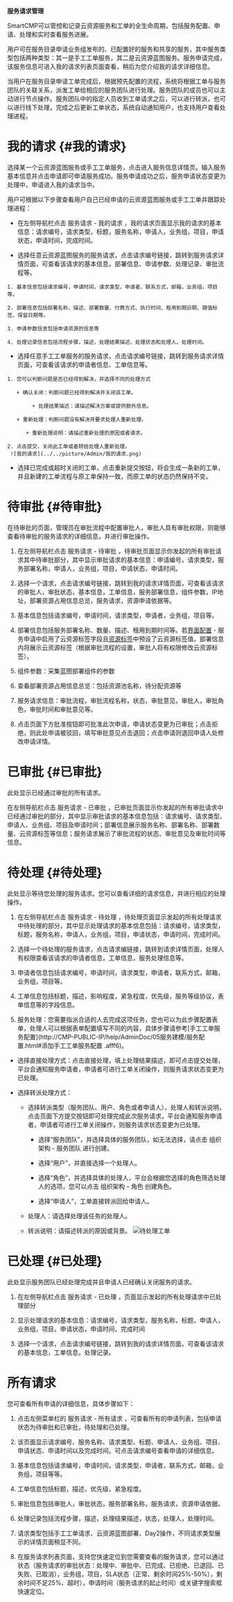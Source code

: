 **服务请求管理**

SmartCMP可以管控和记录云资源服务和工单的全生命周期，包括服务配置、申请、处理和实时查看服务进展。

用户可在服务目录申请业务组发布的、已配置好的服务和共享的服务，其中服务类型包括两种类型：其一是手工工单服务，其二是云资源蓝图服务。服务申请完成，该服务信息可进入我的请求列表页面查看，稍后为您介绍我的请求详细信息。

当用户在服务目录申请工单完成后，根据预先配置的流程，系统将根据工单与服务团队的关联关系，派发工单给相应的服务团队进行处理。服务团队的成员也可以主动进行节点操作。服务团队中的指定人员收到工单请求之后，可以进行转派，也可以进行线下处理，完成之后更新工单状态，系统自动通知用户，也支持用户查看处理进程。



# 我的请求 {#我的请求}

选择某一个云资源蓝图服务或手工工单服务，点击进入服务信息详情页。输入服务基本信息并点击申请即可申请服务成功。服务申请成功之后，服务申请状态变更为处理中，申请进入我的请求当中。

用户可根据以下步骤查看用户自己已经申请的云资源蓝图服务或手工工单并跟踪处理进程：

  +  在左侧导航栏点击 服务请求 - 我的请求 ，我的请求页面显示我的请求的基本信息：请求编号，请求类型，标题，服务名称，申请人，业务组，项目，申请状态，申请时间，完成时间。

  +  选择任意云资源蓝图服务的服务请求，点击请求编号链接，跳转到服务请求详情页面，可查看该请求的基本信息，部署信息、申请参数、处理记录、审批流程等。
  
    1. 基本信息包括请求编号，申请时间，请求类型，申请者，联系方式，邮箱，业务组，项目等。
    
    2. 部署信息包括部署名称、描述、部署数量、付费方式、执行时间、租用到期日期、键值标签、保留日期等。
    
    3. 申请参数信息包括申请资源的信息等
    
    4. 处理记录信息包括流程步骤，描述，处理结果描述、处理状态和处理人、处理时间。
    
  +   选择任意手工工单服务的服务请求，点击请求编号链接，跳转到服务请求详情页面，可查看该请求的申请者信息、工单信息等。 
    
    1. 您可以判断问题是否已经得到解决，并选择不同的处理方式
    
       + 确认关闭：判断问题已经得到解决并关闭该工单。
    
            + 处理结果描述：请描述解决方案或提供额外信息。
       
       + 重新处理：判断问题没有解决并要求处理人重新处理。

          + 重新处理说明：请描述重新处理的原因或者请求。
    
    2. 点击提交，关闭此工单或者转给处理人重新处理。
     ![我的请求](../../picture/Admin/我的请求.png)
  
  +  选择已完成或超时关闭的工单，点击重新提交按钮，将会生成一条新的工单，并且新建的工单流程与原工单保持一致，而原工单的状态仍然保持不变。


# 待审批 {#待审批}

在待审批的页面，管理员在审批流程中配置审批人，审批人具有审批权限，则能够查看待审批的服务请求的详细信息，并进行审批操作。

  1.  在左侧导航栏点击 服务请求 - 待审批 ，待审批页面显示你发起的所有审批请求其中待审批部分，其中显示审批请求的基本信息：申请编号，请求类型，服务部署名称，申请人，业务组，项目，申请状态，申请时间。

  2.  选择一个请求，点击请求编号链接，跳转到我的请求详情页面，可查看该请求的审批人，审批状态，基本信息，工单信息，服务部署信息，组件参数，IP地址，部署资源占用信息总览，服务请求，资源申请依据等。

  3.  基本信息包括请求编号，申请时间，请求类型，申请者，业务组，项目等。

  4.  部署信息包括服务部署名称、数量、描述、租用到期时间等。若[界面配置](http://CMP-PUBLIC-IP/help/AdminDoc/09系统管理/#界面配置) - 服务申请中启用了云资源标签字段且[资源标签](http://CMP-PUBLIC-IP/help/AdminDoc/03基础设施管理/资源标签.html)中预设了云资源标签值，部署信息内将展示云资源标签（根据审批流程的设置，审批人将有权限修改云资源标签）。

  5.  组件参数：采集蓝图部署组件的参数

  6.  查看部署资源占用信息总览：包括资源池名称，待分配资源等

  7.  服务请求信息：审批流程，审批流程名称，状态，审批意见，审批人，审批角色，审批时间和审批意见等。

  8.  点击页面下方批准按钮即可批准此次申请，申请状态变更为已审批；点击拒绝，则此处申请被驳回，填写审批意见点击退回；点击申请则退回申请人处修改申请详情。


# 已审批 {#已审批}

此处显示已经通过审批的所有请求。

在左侧导航栏点击 服务请求 - 已审批 ，已审批页面显示你发起的所有审批请求中已经通过审批的部分，其中显示审批请求的基本信息包括：请求编号、请求类型、申请人、业务组、项目及申请时间；部署信息展示服务名称、部署名称、部署数量、云资源标签等信息；服务请求展示了审批流程的状态、审批意见及审批时间等信息。


# 待处理 {#待处理}

此处显示等待您处理的服务请求。您可以查看详细的请求信息，并进行相应的处理操作。

1.  在左侧导航栏点击 服务请求 - 待处理 ，待处理页面显示发起的所有处理请求中待处理的部分，其中显示处理请求的基本信息包括：请求编号，请求类型，标题，服务名称，申请人，业务组，项目，申请状态，申请时间，完成时间。

2.  选择一个待处理的服务请求，点击请求编链接，跳转到请求详情页面，处理人有权限查看该请求的申请者信息，工单信息，服务处理信息等。

3.  申请者信息包括请求编号，申请时间，请求类型，申请者，联系方式，邮箱，业务组，项目等。
   
4.  工单信息包括标题，描述，影响程度，紧急程度，优先级，服务等级协议，表单信息等的字段信息。

5.  服务处理：您需要指派合适的人去完成这项任务，您也可以为此步骤配置表单，处理人可以根据表单配置填写不同的内容，具体步骤请参考[手工工单服务配置](http://CMP-PUBLIC-IP/help/AdminDoc/05服务建模/服务配置.html#添加手工工单服务配置 .afff6)。
  
  + 选择直接处理方式：点击直接处理，填上处理结果描述，即可点击提交处理，平台会通知服务申请者，申请者可进行工单关闭操作，则服务请求状态变更为已处理。

  + 选择转派处理方式：
    
      + 选择转派类型（服务团队、用户、角色或者申请人），处理人和转派说明，点击页面下方提交按钮即可处理完成此次服务请求，平台会通知服务申请者，申请者可进行工单关闭操作，则服务请求状态变更为已处理。
      
        + 选择“服务团队”，并选择具体的服务团队，如无法选择，请点击 组织架构 - 服务团队 进行创建。
      
        + 选择“用户”，并直接选择一个处理人。
      
        + 选择“角色”，并选择具体的处理人，平台会根据您选择的角色筛选处理人的选项，您可以点击 组织架构 - 角色 创建角色。
      
        + 选择“申请人”，工单直接转派回给申请人。
      
      + 处理人：请选择处理该任务的处理人。
    
      + 转派说明：请描述转派的原因或背景。
      ![待处理工单](../../picture/Admin/待处理工单.png)



# 已处理 {#已处理}

此处显示服务团队已经处理完成并且申请人已经确认关闭服务的请求。

  1.  在左侧导航栏点击 服务请求 - 已处理 ，页面显示发起的所有处理请求中已处理部分

  2.  显示处理请求的基本信息：请求编号，请求类型，服务名称，标题，申请人，业务组，项目，申请状态，申请时间，完成时间

  3.  选择一个请求，点击请求编号链接，跳转到我的请求详情页面，可查看该请求的基本信息，工单信息，处理记录。




# 所有请求

您可查看所有申请的详细信息，具体步骤如下：

  1.  点击左侧菜单栏的 服务请求 - 所有请求 ，可查看所有的申请列表，包括申请状态为待审批和已审批，待处理和已处理。

  2.  该页面显示请求编号、服务名称、请求类型、标题、申请人、业务组、项目、申请状态、申请时间以及完成时间。可点击请求编号查看申请的详细信息。

  3.  基本信息包括请求编号，申请时间，请求类型，申请者，联系方式，邮箱，业务组，项目等等。

  4.  工单信息包括标题，描述，优先级，紧急程度。

  5.  审批信息包括审批人，审批状态，服务部署名称，服务请求，资源申请依据。
 
  6.  处理记录包括流程步骤，描述，处理结果描述，状态，处理人，处理时间。

  7.  请求类型包括手工工单请求、云资源蓝图部署、Day2操作，不同请求类型展示的详情页面稍显不同。

  8.  在服务请求列表页面，支持您快速定位到您需要查看的服务请求，您可以通过状态（服务请求的审批状态：处理中、审批中、已完成、已拒绝、已退回、已失败、已取消），业务组，项目，SLA状态（正常、剩余时间25%-50%），剩余时间不足25%、超时），申请时间（服务请求的起止时间）或关键字搜索框快速定位。




